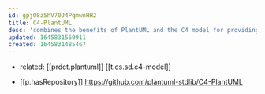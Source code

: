 ```yaml
---
id: gpjO8z5hV70J4PqmwnHH2
title: C4-PlantUML
desc: 'combines the benefits of PlantUML and the C4 model for providing a simple way of describing and communicate software architectures '
updated: 1645831560911
created: 1645831485467
---
```


- related: [[prdct.plantuml]] [[t.cs.sd.c4-model]]

- [[p.hasRepository]] https://github.com/plantuml-stdlib/C4-PlantUML
